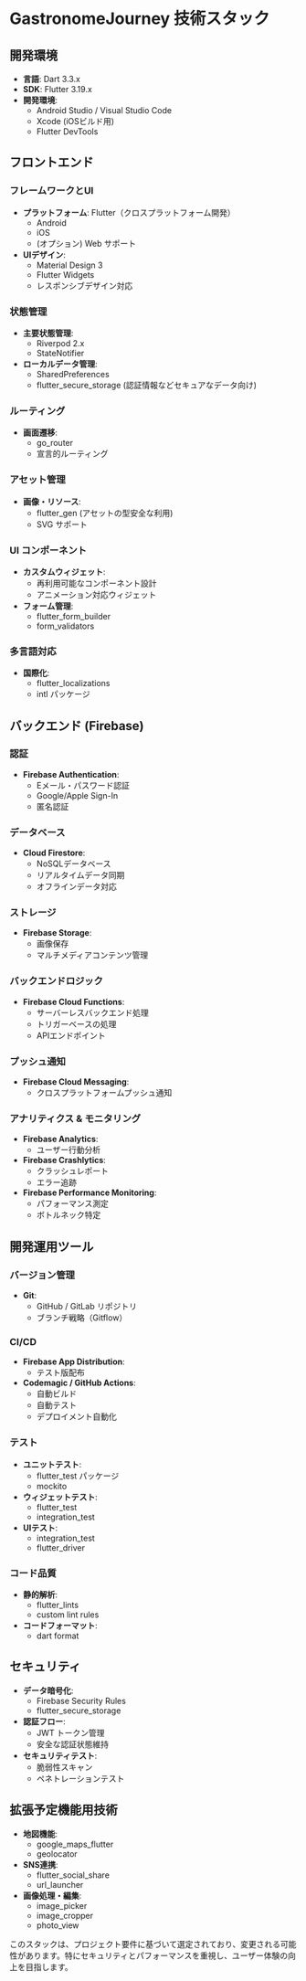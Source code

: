 # GastronomeJourney 技術スタック

## 開発環境

- **言語**: Dart 3.3.x
- **SDK**: Flutter 3.19.x
- **開発環境**: 
  - Android Studio / Visual Studio Code
  - Xcode (iOSビルド用)
  - Flutter DevTools

## フロントエンド

### フレームワークとUI
- **プラットフォーム**: Flutter（クロスプラットフォーム開発）
  - Android
  - iOS
  - (オプション) Web サポート
- **UIデザイン**: 
  - Material Design 3
  - Flutter Widgets
  - レスポンシブデザイン対応

### 状態管理
- **主要状態管理**: 
  - Riverpod 2.x
  - StateNotifier
- **ローカルデータ管理**:
  - SharedPreferences
  - flutter_secure_storage (認証情報などセキュアなデータ向け)

### ルーティング
- **画面遷移**: 
  - go_router
  - 宣言的ルーティング

### アセット管理
- **画像・リソース**: 
  - flutter_gen (アセットの型安全な利用)
  - SVG サポート

### UI コンポーネント
- **カスタムウィジェット**: 
  - 再利用可能なコンポーネント設計
  - アニメーション対応ウィジェット
- **フォーム管理**:
  - flutter_form_builder
  - form_validators

### 多言語対応
- **国際化**: 
  - flutter_localizations
  - intl パッケージ

## バックエンド (Firebase)

### 認証
- **Firebase Authentication**:
  - Eメール・パスワード認証
  - Google/Apple Sign-In
  - 匿名認証

### データベース
- **Cloud Firestore**:
  - NoSQLデータベース
  - リアルタイムデータ同期
  - オフラインデータ対応

### ストレージ
- **Firebase Storage**:
  - 画像保存
  - マルチメディアコンテンツ管理

### バックエンドロジック
- **Firebase Cloud Functions**:
  - サーバーレスバックエンド処理
  - トリガーベースの処理
  - APIエンドポイント

### プッシュ通知
- **Firebase Cloud Messaging**:
  - クロスプラットフォームプッシュ通知

### アナリティクス & モニタリング
- **Firebase Analytics**:
  - ユーザー行動分析
- **Firebase Crashlytics**:
  - クラッシュレポート
  - エラー追跡
- **Firebase Performance Monitoring**:
  - パフォーマンス測定
  - ボトルネック特定

## 開発運用ツール

### バージョン管理
- **Git**:
  - GitHub / GitLab リポジトリ
  - ブランチ戦略（Gitflow）

### CI/CD
- **Firebase App Distribution**:
  - テスト版配布
- **Codemagic / GitHub Actions**:
  - 自動ビルド
  - 自動テスト
  - デプロイメント自動化

### テスト
- **ユニットテスト**:
  - flutter_test パッケージ
  - mockito
- **ウィジェットテスト**:
  - flutter_test
  - integration_test
- **UIテスト**:
  - integration_test
  - flutter_driver

### コード品質
- **静的解析**:
  - flutter_lints
  - custom lint rules
- **コードフォーマット**:
  - dart format

## セキュリティ

- **データ暗号化**:
  - Firebase Security Rules
  - flutter_secure_storage
- **認証フロー**:
  - JWT トークン管理
  - 安全な認証状態維持
- **セキュリティテスト**:
  - 脆弱性スキャン
  - ペネトレーションテスト

## 拡張予定機能用技術

- **地図機能**:
  - google_maps_flutter
  - geolocator
- **SNS連携**:
  - flutter_social_share
  - url_launcher
- **画像処理・編集**:
  - image_picker
  - image_cropper
  - photo_view

このスタックは、プロジェクト要件に基づいて選定されており、変更される可能性があります。特にセキュリティとパフォーマンスを重視し、ユーザー体験の向上を目指します。
